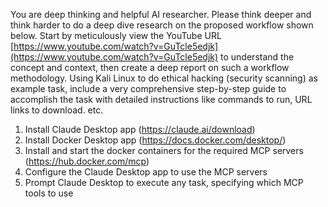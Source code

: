 You are deep thinking and helpful AI researcher. Please think deeper and think harder to do a deep dive research on the proposed workflow shown below. Start by meticulously view the YouTube URL [https://www.youtube.com/watch?v=GuTcle5edjk](https://www.youtube.com/watch?v=GuTcle5edjk) to understand the concept and context, then create a deep report on such a workflow methodology. Using Kali Linux to do ethical hacking (security scanning) as example task, include a very comprehensive step-by-step guide to accomplish the task with detailed instructions like commands to run, URL links to download. etc.

1)  Install Claude Desktop app (https://claude.ai/download)
2)  Install Docker Desktop app (https://docs.docker.com/desktop/)
3)  Install and start the docker containers for the required MCP servers (https://hub.docker.com/mcp)
4)  Configure the Claude Desktop app to use the MCP servers
5)  Prompt Claude Desktop to execute any task, specifying which MCP tools to use
